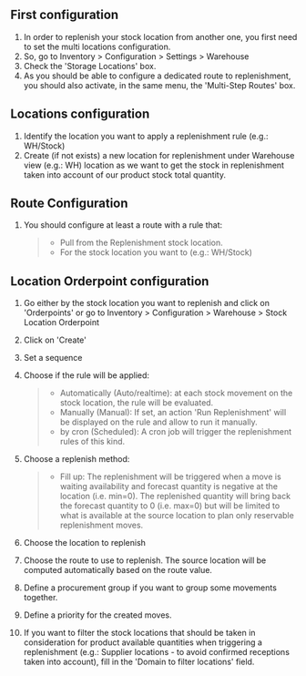 ## First configuration

1.  In order to replenish your stock location from another one, you
    first need to set the multi locations configuration.
2.  So, go to Inventory \> Configuration \> Settings \> Warehouse
3.  Check the 'Storage Locations' box.
4.  As you should be able to configure a dedicated route to
    replenishment, you should also activate, in the same menu, the
    'Multi-Step Routes' box.

## Locations configuration

1.  Identify the location you want to apply a replenishment rule (e.g.:
    WH/Stock)
2.  Create (if not exists) a new location for replenishment under
    Warehouse view (e.g.: WH) location as we want to get the stock in
    replenishment taken into account of our product stock total
    quantity.

## Route Configuration

1.  You should configure at least a route with a rule that:

    > - Pull from the Replenishment stock location.
    > - For the stock location you want to (e.g.: WH/Stock)

## Location Orderpoint configuration

1.  Go either by the stock location you want to replenish and click on
    'Orderpoints' or go to Inventory \> Configuration \> Warehouse \>
    Stock Location Orderpoint

2.  Click on 'Create'

3.  Set a sequence

4.  Choose if the rule will be applied:

    > - Automatically (Auto/realtime): at each stock movement on the
    >   stock location, the rule will be evaluated.
    > - Manually (Manual): If set, an action 'Run Replenishment' will be
    >   displayed on the rule and allow to run it manually.
    > - by cron (Scheduled): A cron job will trigger the replenishment
    >   rules of this kind.

5.  Choose a replenish method:

    > - Fill up: The replenishment will be triggered when a move is
    >   waiting availability and forecast quantity is negative at the
    >   location (i.e. min=0). The replenished quantity will bring back
    >   the forecast quantity to 0 (i.e. max=0) but will be limited to
    >   what is available at the source location to plan only reservable
    >   replenishment moves.

6.  Choose the location to replenish

7.  Choose the route to use to replenish. The source location will be
    computed automatically based on the route value.

8.  Define a procurement group if you want to group some movements
    together.

9.  Define a priority for the created moves.

10. If you want to filter the stock locations that should be taken in
    consideration for product available quantities when triggering a
    replenishment (e.g.: Supplier locations - to avoid confirmed
    receptions taken into account), fill in the 'Domain to filter
    locations' field.
